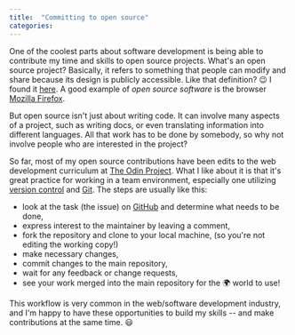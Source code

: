 ```yaml
---
title:  "Committing to open source"
categories: 
---
```

One of the coolest parts about software development is being able to contribute my time and skills to open source projects. What's an open source project? Basically, it refers to something that people can modify and share because its design is publicly accessible. Like that definition? 😉 I found it [here](https://opensource.com/resources/what-open-source). A good example of *open source software* is the browser [Mozilla Firefox](https://www.mozilla.org/en-US/firefox/new/).

But open source isn't just about writing code. It can involve many aspects of a project, such as writing docs, or even translating information into different languages. All that work has to be done by somebody, so why not involve people who are interested in the project? 

So far, most of my open source contributions have been edits to the web development curriculum at [The Odin Project](https://www.theodinproject.com/). What I like about it is that it's great practice for working in a team environment, especially one utilizing [version control](https://www.atlassian.com/git/tutorials/what-is-version-control) and [Git](https://en.wikipedia.org/wiki/Git). The steps are usually like this:

- look at the task (the issue) on [GitHub](https://github.com) and determine what needs to be done,
- express interest to the maintainer by leaving a comment,
- fork the repository and clone to your local machine, (so you're not editing the working copy!)
- make necessary changes, 
- commit changes to the main repository,
- wait for any feedback or change requests,
- see your work merged into the main repository for the 🌍 world to use!

This workflow is very common in the web/software development industry, and I'm happy to have these opportunities to build my skills -- and make contributions at the same time. 😃